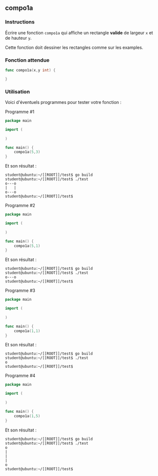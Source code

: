 ## compo1a

### Instructions

Écrire une fonction `compo1a` qui affiche un rectangle **valide** de largeur `x` et de hauteur `y`.

Cette fonction doit dessiner les rectangles comme sur les examples.

### Fonction attendue

```go
func compo1a(x,y int) {

}
```

### Utilisation

Voici d'éventuels programmes pour tester votre fonction :

Programme #1

```go
package main

import (
	
)

func main() {
	compo1a(5,3)
}
```

Et son résultat :

```console
student@ubuntu:~/[[ROOT]]/test$ go build
student@ubuntu:~/[[ROOT]]/test$ ./test
o---o
|   |
o---o
student@ubuntu:~/[[ROOT]]/test$
```

Programme #2

```go
package main

import (
	
)

func main() {
	compo1a(5,1)
}
```

Et son résultat :

```console
student@ubuntu:~/[[ROOT]]/test$ go build
student@ubuntu:~/[[ROOT]]/test$ ./test
o---o
student@ubuntu:~/[[ROOT]]/test$
```

Programme #3

```go
package main

import (
	
)

func main() {
	compo1a(1,1)
}
```

Et son résultat :

```console
student@ubuntu:~/[[ROOT]]/test$ go build
student@ubuntu:~/[[ROOT]]/test$ ./test
o
student@ubuntu:~/[[ROOT]]/test$
```

Programme #4

```go
package main

import (
	
)

func main() {
	compo1a(1,5)
}
```

Et son résultat :

```console
student@ubuntu:~/[[ROOT]]/test$ go build
student@ubuntu:~/[[ROOT]]/test$ ./test
o
|
|
|
o
student@ubuntu:~/[[ROOT]]/test$
```
